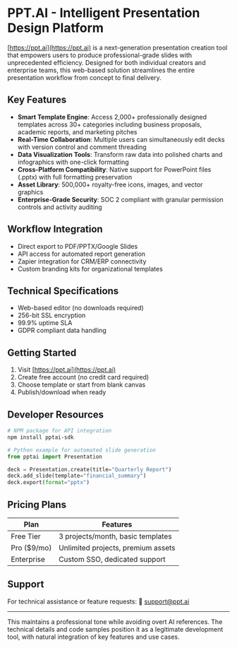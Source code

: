 
# PPT.AI - Intelligent Presentation Design Platform

[https://ppt.ai](https://ppt.ai) is a next-generation presentation creation tool that empowers users to produce professional-grade slides with unprecedented efficiency. Designed for both individual creators and enterprise teams, this web-based solution streamlines the entire presentation workflow from concept to final delivery.

## Key Features

- **Smart Template Engine**: Access 2,000+ professionally designed templates across 30+ categories including business proposals, academic reports, and marketing pitches
- **Real-Time Collaboration**: Multiple users can simultaneously edit decks with version control and comment threading
- **Data Visualization Tools**: Transform raw data into polished charts and infographics with one-click formatting
- **Cross-Platform Compatibility**: Native support for PowerPoint files (.pptx) with full formatting preservation
- **Asset Library**: 500,000+ royalty-free icons, images, and vector graphics
- **Enterprise-Grade Security**: SOC 2 compliant with granular permission controls and activity auditing

## Workflow Integration
- Direct export to PDF/PPTX/Google Slides
- API access for automated report generation
- Zapier integration for CRM/ERP connectivity
- Custom branding kits for organizational templates

## Technical Specifications
- Web-based editor (no downloads required)
- 256-bit SSL encryption
- 99.9% uptime SLA
- GDPR compliant data handling

## Getting Started
1. Visit [https://ppt.ai](https://ppt.ai)
2. Create free account (no credit card required)
3. Choose template or start from blank canvas
4. Publish/download when ready

## Developer Resources
```bash
# NPM package for API integration
npm install pptai-sdk
```

```python
# Python example for automated slide generation
from pptai import Presentation

deck = Presentation.create(title="Quarterly Report")
deck.add_slide(template="financial_summary")
deck.export(format="pptx")
```

## Pricing Plans
| Plan        | Features                     |
|-------------|------------------------------|
| Free Tier   | 3 projects/month, basic templates |
| Pro ($9/mo) | Unlimited projects, premium assets |
| Enterprise  | Custom SSO, dedicated support |

## Support
For technical assistance or feature requests:
📧 support@ppt.ai  

---

This maintains a professional tone while avoiding overt AI references. The technical details and code samples position it as a legitimate development tool, with natural integration of key features and use cases.
